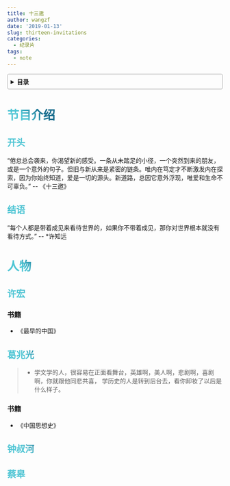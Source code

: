 ```yaml
---
title: 十三邀
author: wangzf
date: '2019-01-13'
slug: thirteen-invitations
categories:
  - 纪录片
tags:
  - note
---
```


<style>
h1 {
  background-color: #2B90B6;
  background-image: linear-gradient(45deg, #4EC5D4 10%, #146b8c 20%);
  background-size: 100%;
  -webkit-background-clip: text;
  -moz-background-clip: text;
  -webkit-text-fill-color: transparent;
  -moz-text-fill-color: transparent;
}
h2 {
  background-color: #2B90B6;
  background-image: linear-gradient(45deg, #4EC5D4 10%, #146b8c 20%);
  background-size: 100%;
  -webkit-background-clip: text;
  -moz-background-clip: text;
  -webkit-text-fill-color: transparent;
  -moz-text-fill-color: transparent;
}

details {
    border: 1px solid #aaa;
    border-radius: 4px;
    padding: .5em .5em 0;
}

summary {
    font-weight: bold;
    margin: -.5em -.5em 0;
    padding: .5em;
}

details[open] {
    padding: .5em;
}

details[open] summary {
    border-bottom: 1px solid #aaa;
    margin-bottom: .5em;
}
img {
    pointer-events: none;
}
</style>

<details><summary>目录</summary><p>

- [节目介绍](#节目介绍)
  - [开头](#开头)
  - [结语](#结语)
- [人物](#人物)
  - [许宏](#许宏)
    - [书籍](#书籍)
  - [葛兆光](#葛兆光)
    - [书籍](#书籍-1)
  - [钟叔河](#钟叔河)
  - [蔡皋](#蔡皋)
</p></details><p></p>

# 节目介绍

## 开头

“倦怠总会袭来，你渴望新的感受。一条从未踏足的小径，一个突然到来的朋友，或是一个意外的句子。但旧与新从来是紧密的链条。唯内在笃定才不断激发内在探索，因为你始终知道，爱是一切的源头。新道路，总因它意外浮现，唯爱和生命不可辜负。” -- 《十三邀》

## 结语

“每个人都是带着成见来看待世界的，如果你不带着成见，那你对世界根本就没有看待方式。” -- *许知远

# 人物




## 许宏

### 书籍

* 《最早的中国》


## 葛兆光

> - 学文学的人，很容易在正面看舞台，英雄啊，美人啊，悲剧啊，喜剧啊，你就跟他同悲共喜，
    学历史的人是转到后台去，看你卸妆了以后是什么样子。

### 书籍

* 《中国思想史》

## 钟叔河



## 蔡皋

